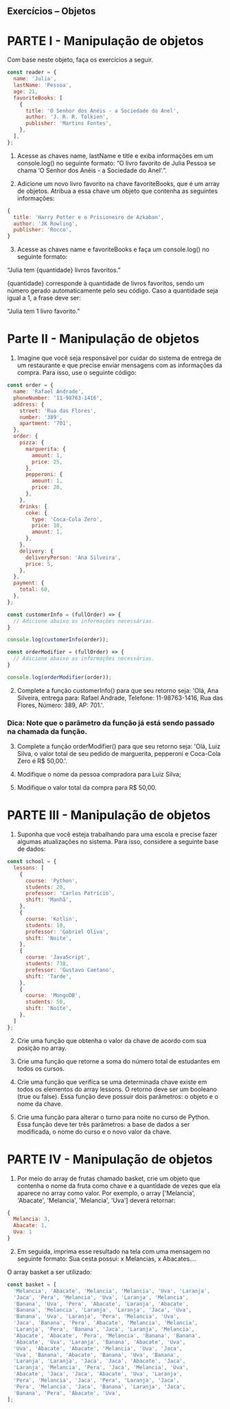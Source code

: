 ## Exercícios – Objetos

# PARTE I - Manipulação de objetos

Com base neste objeto, faça os exercícios a seguir.

```Javascript
const reader = {
  name: 'Julia',
  lastName: 'Pessoa',
  age: 21,
  favoriteBooks: [
    {
      title: 'O Senhor dos Anéis - a Sociedade do Anel',
      author: 'J. R. R. Tolkien',
      publisher: 'Martins Fontes',
    },
  ],
};
```

1. Acesse as chaves name, lastName e title e exiba informações em um console.log() no seguinte formato: “O livro favorito de Julia Pessoa se chama ‘O Senhor dos Anéis - a Sociedade do Anel’.”.

2. Adicione um novo livro favorito na chave favoriteBooks, que é um array de objetos. Atribua a essa chave um objeto que contenha as seguintes informações:


```Javascript
{
  title: 'Harry Potter e o Prisioneiro de Azkaban',
  author: 'JK Rowling',
  publisher: 'Rocco',
}
```

3. Acesse as chaves name e favoriteBooks e faça um console.log() no seguinte formato:

“Julia tem {quantidade} livros favoritos.”

{quantidade} corresponde à quantidade de livros favoritos, sendo um número gerado automaticamente pelo seu código. Caso a quantidade seja igual a 1, a frase deve ser:

“Julia tem 1 livro favorito.”

# Parte II - Manipulação de objetos

1. Imagine que você seja responsável por cuidar do sistema de entrega de um restaurante e que precise enviar mensagens com as informações da compra. Para isso, use o seguinte código:

```Javascript
const order = {
  name: 'Rafael Andrade',
  phoneNumber: '11-98763-1416',
  address: {
    street: 'Rua das Flores',
    number: '389',
    apartment: '701',
  },
  order: {
    pizza: {
      marguerita: {
        amount: 1,
        price: 25,
      },
      pepperoni: {
        amount: 1,
        price: 20,
      },
    },
    drinks: {
      coke: {
        type: 'Coca-Cola Zero',
        price: 10,
        amount: 1,
      },
    },
    delivery: {
      deliveryPerson: 'Ana Silveira',
      price: 5,
    },
  },
  payment: {
    total: 60,
  },
};

const customerInfo = (fullOrder) => {
  // Adicione abaixo as informações necessárias.
}

console.log(customerInfo(order));

const orderModifier = (fullOrder) => {
  // Adicione abaixo as informações necessárias.
}

console.log(orderModifier(order));
```

2. Complete a função customerInfo() para que seu retorno seja: 
  'Olá, Ana Silveira, entrega para: Rafael Andrade, Telefone: 11-98763-1416, Rua das Flores, Número: 389, AP: 701.'.

### Dica: Note que o parâmetro da função já está sendo passado na chamada da função.

3. Complete a função orderModifier() para que seu retorno seja: 
  'Olá, Luiz Silva, o valor total de seu pedido de marguerita, pepperoni e Coca-Cola Zero é R$ 50,00.'.

4. Modifique o nome da pessoa compradora para Luiz Silva;

5. Modifique o valor total da compra para R$ 50,00.

# PARTE III - Manipulação de objetos

1. Suponha que você esteja trabalhando para uma escola e precise fazer algumas atualizações no sistema. Para isso, considere a seguinte base de dados:

```Javascript
const school = {
  lessons: [
    {
      course: 'Python',
      students: 20,
      professor: 'Carlos Patrício',
      shift: 'Manhã',
    },
    {
      course: 'Kotlin',
      students: 10,
      professor: 'Gabriel Oliva',
      shift: 'Noite',
    },
    {
      course: 'JavaScript',
      students: 738,
      professor: 'Gustavo Caetano',
      shift: 'Tarde',
    },
    {
      course: 'MongoDB',
      students: 50,
      shift: 'Noite',
    },
  ]
};
```

2. Crie uma função que obtenha o valor da chave de acordo com sua posição no array.

3. Crie uma função que retorne a soma do número total de estudantes em todos os cursos.

4. Crie uma função que verifica se uma determinada chave existe em todos os elementos do array lessons. O retorno deve ser um booleano (true ou false). Essa função deve possuir dois parâmetros: o objeto e o nome da chave.

5. Crie uma função para alterar o turno para noite no curso de Python. Essa função deve ter três parâmetros: a base de dados a ser modificada, o nome do curso e o novo valor da chave.

# PARTE IV - Manipulação de objetos

1. Por meio do array de frutas chamado basket, crie um objeto que contenha o nome da fruta como chave e a quantidade de vezes que ela aparece no array como valor.
Por exemplo, o array ['Melancia', 'Abacate', 'Melancia', 'Melancia', 'Uva'] deverá retornar:

```Javascript
{ 
  Melancia: 3,
  Abacate: 1,
  Uva: 1 
}
```

2. Em seguida, imprima esse resultado na tela com uma mensagem no seguinte formato: Sua cesta possui: x Melancias, x Abacates....

O array basket a ser utilizado:

```Javascript
const basket = [
  'Melancia', 'Abacate', 'Melancia', 'Melancia', 'Uva', 'Laranja',
  'Jaca', 'Pera', 'Melancia', 'Uva', 'Laranja', 'Melancia',
  'Banana', 'Uva', 'Pera', 'Abacate', 'Laranja', 'Abacate',
  'Banana', 'Melancia', 'Laranja', 'Laranja', 'Jaca', 'Uva',
  'Banana', 'Uva', 'Laranja', 'Pera', 'Melancia', 'Uva',
  'Jaca', 'Banana', 'Pera', 'Abacate', 'Melancia', 'Melancia',
  'Laranja', 'Pera', 'Banana', 'Jaca', 'Laranja', 'Melancia',
  'Abacate', 'Abacate', 'Pera', 'Melancia', 'Banana', 'Banana',
  'Abacate', 'Uva', 'Laranja', 'Banana', 'Abacate', 'Uva',
  'Uva', 'Abacate', 'Abacate', 'Melancia', 'Uva', 'Jaca',
  'Uva', 'Banana', 'Abacate', 'Banana', 'Uva', 'Banana',
  'Laranja', 'Laranja', 'Jaca', 'Jaca', 'Abacate', 'Jaca',
  'Laranja', 'Melancia', 'Pera', 'Jaca', 'Melancia', 'Uva',
  'Abacate', 'Jaca', 'Jaca', 'Abacate', 'Uva', 'Laranja',
  'Pera', 'Melancia', 'Jaca', 'Pera', 'Laranja', 'Jaca',
  'Pera', 'Melancia', 'Jaca', 'Banana', 'Laranja', 'Jaca',
  'Banana', 'Pera', 'Abacate', 'Uva',
];
```
